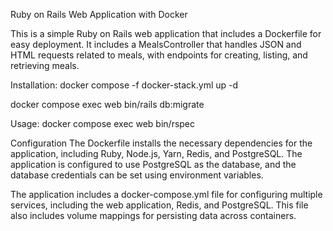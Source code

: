 Ruby on Rails Web Application with Docker

This is a simple Ruby on Rails web application that includes a Dockerfile for easy deployment. It includes a MealsController that handles JSON and HTML requests related to meals, with endpoints for creating, listing, and retrieving meals.

Installation:
docker compose -f docker-stack.yml up -d

docker compose exec web bin/rails db:migrate

Usage:
docker compose exec web bin/rspec

Configuration
The Dockerfile installs the necessary dependencies for the application, including Ruby, Node.js, Yarn, Redis, and PostgreSQL. The application is configured to use PostgreSQL as the database, and the database credentials can be set using environment variables.

The application includes a docker-compose.yml file for configuring multiple services, including the web application, Redis, and PostgreSQL. This file also includes volume mappings for persisting data across containers.